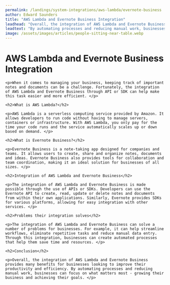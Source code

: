 ```yaml
---
permalink: /landings/system-integrations/aws-lambda/evernote-business
author: Edward Saunders
title: "AWS Lambda and Evernote Business Integration"
leadhead: "Overall, the integration of AWS Lambda and Evernote Business provides many benefits for businesses looking to improve their productivity and efficiency"
leadtext: "By automating processes and reducing manual work, businesses can focus on what matters most - growing their business and achieving their goals."
image: /assets/images/articles/people-sitting-near-table.webp
---
```

<div class="arttext">
	<h1>AWS Lambda and Evernote Business Integration</h1>

	<p>When it comes to managing your business, keeping track of important notes and documents can be a challenge. Fortunately, the integration of AWS Lambda and Evernote Business through API or SDK can help make this task easier and more efficient. </p>

	<h2>What is AWS Lambda?</h2>

	<p>AWS Lambda is a serverless computing service provided by Amazon. It allows developers to run code without having to manage servers, containers or infrastructure. With AWS Lambda, you only pay for the time your code runs and the service automatically scales up or down based on demand. </p>

	<h2>What is Evernote Business?</h2>

	<p>Evernote Business is a note-taking app designed for companies and teams. It allows users to create, share and organize notes, documents and ideas. Evernote Business also provides tools for collaboration and team coordination, making it an ideal solution for businesses of all sizes. </p>

	<h2>Integration of AWS Lambda and Evernote Business</h2>

	<p>The integration of AWS Lambda and Evernote Business is made possible through the use of APIs or SDKs. Developers can use the Evernote API to create, read, update or delete notes and documents from within their own applications. Similarly, Evernote provides SDKs for various platforms, allowing for easy integration with other services. </p>

	<h2>Problems their integration solves</h2>

	<p>The integration of AWS Lambda and Evernote Business can solve a number of problems for businesses. For example, it can help streamline workflows, eliminate repetitive tasks and reduce manual data entry. Through this integration, businesses can create automated processes that help them save time and resources. </p>

	<h2>Conclusion</h2>

	<p>Overall, the integration of AWS Lambda and Evernote Business provides many benefits for businesses looking to improve their productivity and efficiency. By automating processes and reducing manual work, businesses can focus on what matters most - growing their business and achieving their goals. </p>

</div>